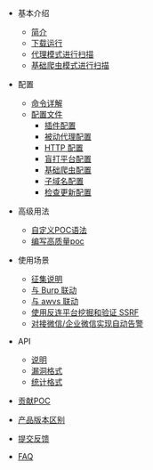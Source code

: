 - 基本介绍
  - [简介](tutorial/introduce.md)
  - [下载运行](tutorial/prepare.md)
  - [代理模式进行扫描](tutorial/webscan_proxy.md)
  - [基础爬虫模式进行扫描](tutorial/webscan_basic_crawler.md)
- 配置
  - [命令详解](configration/cli.md)
  - [配置文件](configration/config.md)
    - [插件配置](configration/plugins.md)
    - [被动代理配置](configration/mitm.md)
    - [HTTP 配置](configration/http.md)
    - [盲打平台配置](configration/reverse.md)
    - [基础爬虫配置](configration/basic-crawler.md)
    - [子域名配置](configration/subdomain.md)
    - [检查更新配置](configration/update.md)
- 高级用法
  - [自定义POC语法](guide/poc.md)
  - [编写高质量poc](guide/high_quality_poc.md)
- 使用场景
  - [征集说明](scenario/intro.md)
  - [与 Burp 联动](scenario/burp.md)
  - [与 awvs 联动](scenario/awvs.md)
  - [使用反连平台挖掘和验证 SSRF](scenario/reverse_server_ssrf.md)
  - [对接微信/企业微信实现自动告警](scenario/xray_vuln_alert.md)

- API
  - [说明](api/api.md)
  - [漏洞格式](api/vuln.md)
  - [统计格式](api/statistic.md)

- [贡献POC](guide/contribute.md)
- [产品版本区别](generic/compare.md)
- [提交反馈](guide/feedback.md)
- [FAQ](guide/faq.md)
